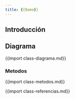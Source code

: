 ```yaml
---
title: {{Name}}
---
```


## Introducción

<!-- START autogenerated-class -->
## Diagrama
{{import class-diagrama.md}}

### Metodos
{{import class-metodos.md}}

{{import class-referencias.md}}
<!-- END autogenerated-class -->
